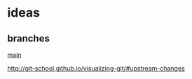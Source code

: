 # ideas

## branches
[main](./README.md#main)

http://git-school.github.io/visualizing-git/#upstream-changes

